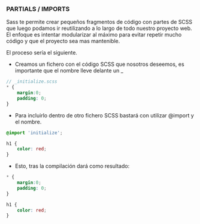 ### PARTIALS / IMPORTS

Sass te permite crear pequeños fragmentos de código con partes de SCSS que luego podamos ir reutilizando a lo largo de todo nuestro proyecto web. El enfoque es intentar modularizar al máximo para evitar repetir mucho código y que el proyecto sea mas mantenible.

El proceso sería el siguiente.

- Creamos un fichero  con el código SCSS que nosotros deseemos, es importante que el nombre lleve delante un _

  

```scss
// _initialize.scss
* {
	margin:0;
	padding: 0;
}
```

 

- Para incluirlo dentro de otro fichero SCSS bastará con utilizar @import y el nombre.

  

```scss
@import 'initialize';

h1 {
	color: red;
}
```

 

- Esto, tras la compilación dará como resultado:

  

```scss
* {
	margin:0;
	padding: 0;
}

h1 {
	color: red;
}
```
